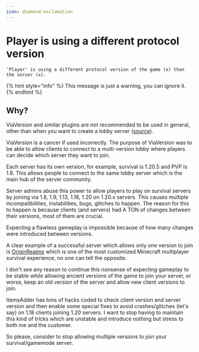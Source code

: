 ```yaml
---
icon: diamond-exclamation
---
```


# Player is using a different protocol version

`'Player' is using a different protocol version of the game (x) than the server (x).`

{% hint style="info" %}
This message is just a warning, you can ignore it.
{% endhint %}

## Why?

ViaVersion and similar plugins are not recommended to be used in general, other than when you want to create a lobby server ([source](https://github.com/PluginBugs/Issues-ItemsAdder/issues/3683)).

ViaVersion is a cancer if used incorrectly. The purpose of ViaVersion was to be able to allow clients to connect to a multi-version lobby where players can decide which server they want to join.

Each server has its own version, for example, survival is 1.20.5 and PVP is 1.8. This allows people to connect to the same lobby server which is the main hub of the server community.

Server admins abuse this power to allow players to play on survival servers by joining via 1.8, 1.9, 1.13, 1.18, 1.20 on 1.20.x servers. This causes multiple incompatibilities, instabilities, bugs, glitches to happen. The reason for this to happen is because clients (and servers) had A TON of changes between their versions, most of them are crucial.

Expecting a flawless gameplay is impossible because of how many changes were introduced between versions.

A clear example of a successful server which allows only one version to join is [OriginRealms](https://originrealms.com/) which is one of the most customized Minecraft multiplayer survival experience, no one can tell the opposite.

I don't see any reason to continue this nonsense of expecting gameplay to be stable while allowing ancient versions of the game to join your server, or worse, keep an old version of the server and allow new client versions to join.

ItemsAdder has tons of hacks coded to check client version and server version and then enable some special fixes to avoid crashes/glitches (let's say) on 1.18 clients joining 1.20 servers. I want to stop having to maintain this kind of tricks which are unstable and introduce nothing but stress to both me and the customer.

So please, consider to stop allowing multiple versions to join your survival/gamemode server.

